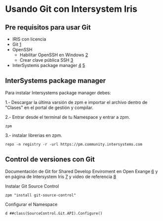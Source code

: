 # Usando Git con Intersystem Iris

## Pre requisitos para usar Git

- IRIS con licencia
- Git [1](https://git-scm.com/downloads/win)
- OpenSSH
  - Habilitar OpenSSH en Windows [2](https://soporte.donweb.com/hc/es/articles/19426302601364--C%C3%B3mo-habilitar-el-cliente-OpenSSH-en-Windows-10) 
  - Crear clave pública SSH [3](https://git-scm.com/book/es/v2/Git-en-el-Servidor-Generando-tu-clave-p%C3%BAblica-SSH)
- InterSystems package manager [4](https://openexchange.intersystems.com/package/InterSystems-Package-Manager-1) [5](https://www.youtube.com/watch?v=UzrG91_swLM&list=PLKb2cBVphNQRcmxt4LtYDyLJEPfF4X4-4&index=7&t=615s)


## InterSystems package manager

Para instalar Intersystems package manager debes:

1.- Descargar la última varsión de zpm e importar el archivo dentro de "Clases" en el portal de gestión y compilar.

2.- Entrar desde el terminal de tu Namespace y entrar a zpm.
```
zpm 
```

3.- instalar librerias en zpm.
```
repo -n registry -r -url https://pm.community.intersystems.com
```


## Control de versiones con Git

Documentación de Git for Shared Develop Enviroment en Open Exange [6](https://openexchange.intersystems.com/package/Git-for-Shared-Development-Environments) y en página de Intersystem Iris [7](https://community.intersystems.com/post/git-shared-development-environments) y video de referencia [8](https://youtu.be/elVQEU9MitE?t=387) 

Instalar Git Source Control
```
zpm "install git-source-control"
```

Configurar el Namespace
```
d ##class(SourceControl.Git.API).Configure()
```


